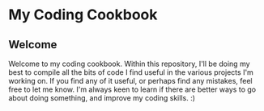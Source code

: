# My Coding Cookbook

## Welcome

Welcome to my coding cookbook. Within this repository, I'll be doing my best to compile all the bits of code I find useful in the various projects I'm working on. If you find any of it useful, or perhaps find any mistakes, feel free to let me know. I'm always keen to learn if there are better ways to go about doing something, and improve my coding skills. :)
